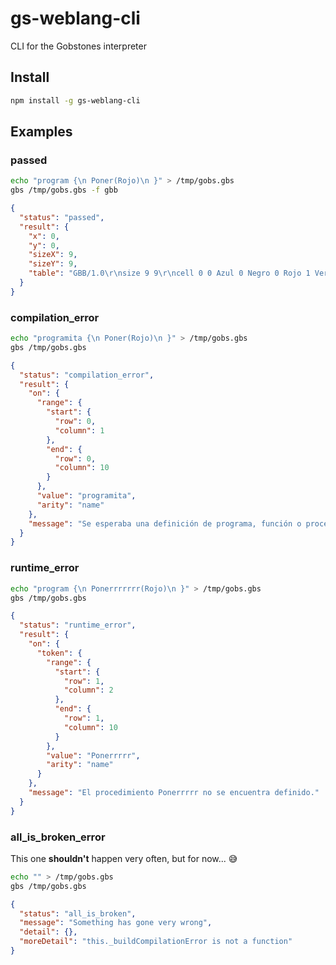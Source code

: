 # gs-weblang-cli
CLI for the Gobstones interpreter

## Install

```bash
npm install -g gs-weblang-cli
```

## Examples

### passed

```bash
echo "program {\n Poner(Rojo)\n }" > /tmp/gobs.gbs
gbs /tmp/gobs.gbs -f gbb
```

```json
{
  "status": "passed",
  "result": {
    "x": 0,
    "y": 0,
    "sizeX": 9,
    "sizeY": 9,
    "table": "GBB/1.0\r\nsize 9 9\r\ncell 0 0 Azul 0 Negro 0 Rojo 1 Verde 0\r\nhead 0 0\r\n"
  }
}
```

### compilation_error

```bash
echo "programita {\n Poner(Rojo)\n }" > /tmp/gobs.gbs
gbs /tmp/gobs.gbs
```

```json
{
  "status": "compilation_error",
  "result": {
    "on": {
      "range": {
        "start": {
          "row": 0,
          "column": 1
        },
        "end": {
          "row": 0,
          "column": 10
        }
      },
      "value": "programita",
      "arity": "name"
    },
    "message": "Se esperaba una definición de programa, función o procedimiento."
  }
}
```

### runtime_error

```bash
echo "program {\n Ponerrrrrrr(Rojo)\n }" > /tmp/gobs.gbs
gbs /tmp/gobs.gbs
```

```json
{
  "status": "runtime_error",
  "result": {
    "on": {
      "token": {
        "range": {
          "start": {
            "row": 1,
            "column": 2
          },
          "end": {
            "row": 1,
            "column": 10
          }
        },
        "value": "Ponerrrrr",
        "arity": "name"
      }
    },
    "message": "El procedimiento Ponerrrrr no se encuentra definido."
  }
}
```

### all_is_broken_error

This one **shouldn't** happen very often, but for now... :sweat_smile:

```bash
echo "" > /tmp/gobs.gbs
gbs /tmp/gobs.gbs
```

```json
{
  "status": "all_is_broken",
  "message": "Something has gone very wrong",
  "detail": {},
  "moreDetail": "this._buildCompilationError is not a function"
}
```
